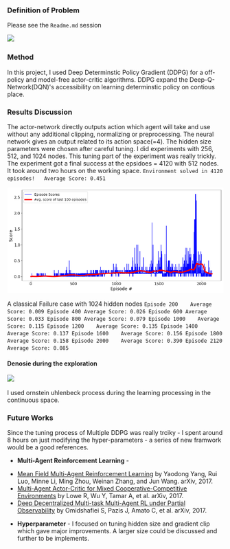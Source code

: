 ### Definition of Problem 
Please see the `Readme.md` session

![](https://github.com/huckiyang/Udacity_DDGD_Control/blob/master/image/actor-critic.png)

### Method 
In this project, I used Deep Determinstic Policy Gradient (DDPG) for a off-policy and model-free actor-critic algorithms. DDPG expand the Deep-Q-Network(DQN)'s accessibility on learning determinstic policy on contious place.     

### Results Discussion 

The actor-network directly outputs action which agent will take and use without any additional clipping, normalizing or preprocessing. The neural network gives an output related to its action space(=4). The hidden size parameters were chosen after careful tuning. I did experiments with 256, 512, and 1024 nodes. This tuning part of the experiment was really trickly. The experiment got a final success at the epsidoes = 4120 with 512 nodes. It took around two hours on the working space. 
`Environment solved in 4120 episodes!	Average Score: 0.451`

![](/image/1024_layers.png)

A classical Failure case with 1024 hidden nodes
`Episode 200	Average Score: 0.009
Episode 400	Average Score: 0.026
Episode 600	Average Score: 0.033
Episode 800	Average Score: 0.079
Episode 1000	Average Score: 0.115
Episode 1200	Average Score: 0.135
Episode 1400	Average Score: 0.137
Episode 1600	Average Score: 0.156
Episode 1800	Average Score: 0.158
Episode 2000	Average Score: 0.390
Episode 2120	Average Score: 0.085`

#### Denosie during the exploration 
![](https://github.com/huckiyang/Udacity_DDGD_Control/blob/master/image/ou_process.png)

I used ornstein uhlenbeck process during the learning processing in the continuous space. 

### Future Works
Since the tuning process of Multiple DDPG was really trciky - I spent around 8 hours on just modifying the hyper-parameters - a series of new framwork would be a good references. 

- **Multi-Agent Reinforcement Learning** -  
* [Mean Field Multi-Agent Reinforcement Learning](https://arxiv.org/pdf/1802.05438.pdf) by Yaodong Yang, Rui Luo, Minne Li, Ming Zhou, Weinan Zhang, and Jun Wang. arXiv, 2017.
* [Multi-Agent Actor-Critic for Mixed Cooperative-Competitive Environments](https://arxiv.org/pdf/1706.02275.pdf) by Lowe R, Wu Y, Tamar A, et al. arXiv, 2017.
* [Deep Decentralized Multi-task Multi-Agent RL under Partial Observability](https://arxiv.org/pdf/1703.06182.pdf) by Omidshafiei S, Pazis J, Amato C, et al. arXiv, 2017.

- **Hyperparameter** - I focused on tuning hidden size and gradient clip which gave major improvements. A larger size could be discussed and further to be implements. 
